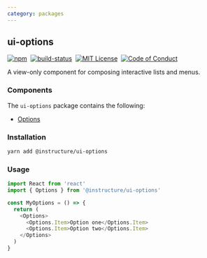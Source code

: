 ```yaml
---
category: packages
---
```


## ui-options

[![npm][npm]][npm-url]&nbsp;
[![build-status][build-status]][build-status-url]&nbsp;
[![MIT License][license-badge]][LICENSE]&nbsp;
[![Code of Conduct][coc-badge]][coc]

A view-only component for composing interactive lists and menus.

### Components
The `ui-options` package contains the following:
- [Options](#Options)


### Installation

```sh
yarn add @instructure/ui-options
```

### Usage

```js
import React from 'react'
import { Options } from '@instructure/ui-options'

const MyOptions = () => {
  return (
    <Options>
      <Options.Item>Option one</Options.Item>
      <Options.Item>Option two</Options.Item>
    </Options>
  )
}
```

[npm]: https://img.shields.io/npm/v/@instructure/ui-options.svg
[npm-url]: https://npmjs.com/package/@instructure/ui-options

[build-status]: https://travis-ci.org/instructure/instructure-ui.svg?branch=master
[build-status-url]: https://travis-ci.org/instructure/instructure-ui "Travis CI"

[license-badge]: https://img.shields.io/npm/l/instructure-ui.svg?style=flat-square
[license]: https://github.com/instructure/instructure-ui/blob/master/LICENSE

[coc-badge]: https://img.shields.io/badge/code%20of-conduct-ff69b4.svg?style=flat-square
[coc]: https://github.com/instructure/instructure-ui/blob/master/CODE_OF_CONDUCT.md
